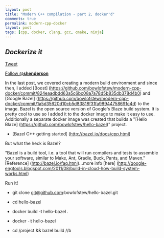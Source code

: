 ```yaml
---
layout: post
title: "Modern C++ compilation - part 2, docker'd"
comments: true
permalink: modern-cpp-docker
layout: post
tags: [cpp, docker, clang, gcc, cmake, ninja]
---
```

*Dockerize it*
-----

<div>
<a href="https://twitter.com/share" class="twitter-share-button" data-via="__shenderson__">Tweet</a>
 
<a href="https://twitter.com/__shenderson__" class="twitter-follow-button" data-show-count="false">Follow @__shenderson__</a>
<script>!function(d,s,id){var js,fjs=d.getElementsByTagName(s)[0],p=/^http:/.test(d.location)?'http':'https';if(!d.getElementById(id)){js=d.createElement(s);js.id=id;js.src=p+'://platform.twitter.com/widgets.js';fjs.parentNode.insertBefore(js,fjs);}}(document, 'script', 'twitter-wjs');</script>
 
 </div>

<!-- Put this just before the closing body tag -->
<script>!function(d,s,id){var js,fjs=d.getElementsByTagName(s)[0];if(!d.getElementById(id)){js=d.createElement(s);js.id=id;js.src="//platform.twitter.com/widgets.js";fjs.parentNode.insertBefore(js,fjs);}}(document,"script","twitter-wjs");</script>

In the last post, we covered creating a modern build environment and since then, I added [Boost] (https://github.com/bowlofstew/modern-cpp-docker/commit/824eaadbdd63a5c6bc08a7a78d5b835db378d4b0) and [Google Bazel] (https://github.com/bowlofstew/modern-cpp-docker/commit/1a5d35620d10cb5d83818f31fa98944758691c4d) to the image.  Bazel is the open source version of Google's Blaze build system.  It is pretty cool to use so I added it to the docker image to make it easy to use.  Additionally a separate docker image was created that builds a "[Hello Blaze] (https://github.com/bowlofstew/hello-bazel)" project.

  * [Bazel C++ getting started] (http://bazel.io/docs/cpp.html)

But what the heck is Bazel?

"Bazel is a build tool, i.e. a tool that will run compilers and tests to assemble your software, similar to Make, Ant, Gradle, Buck, Pants, and Maven."  [Reference] (http://bazel.io/faq.html)...more info [here] (http://google-engtools.blogspot.com/2011/08/build-in-cloud-how-build-system-works.html)

Run it!

  * git clone git@github.com:bowlofstew/hello-bazel.git

  * cd hello-bazel

  * docker build -t hello-bazel .

  * docker -it hello-bazel

  * cd /project && bazel build //b
